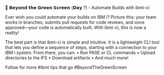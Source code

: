 🤖 𝗕𝗲𝘆𝗼𝗻𝗱 𝘁𝗵𝗲 𝗚𝗿𝗲𝗲𝗻 𝗦𝗰𝗿𝗲𝗲𝗻 (𝗗𝗮𝘆 ?) - Automate Builds with ibmi-ci

Ever wish you could automate your builds on IBM i? Picture this: your team works in branches, submits pull requests for code reviews, and once approved—your code is automatically built. With ibmi-ci, this is now a reality!

The best part is that ibmi-ci is simple and intuitive. It is a lightweight CLI tool that lets you define a sequence of steps, starting with a connection to your IBM i system. From there, you can:
  • Run PASE or CL commands
  • Upload directories to the IFS
  • Download artifacts
  • And much more!

Follow for more #ibmi tips that go #BeyondTheGreenScreen